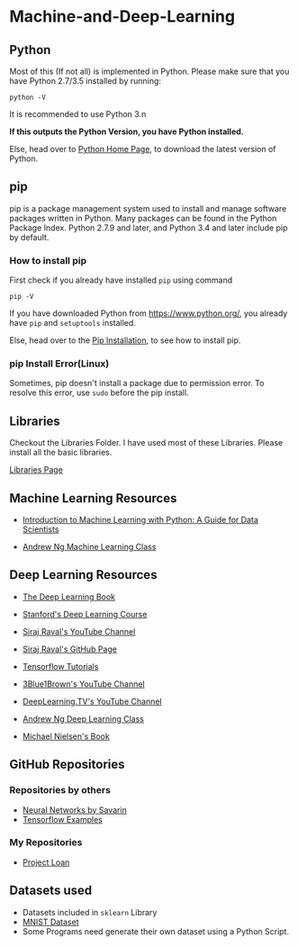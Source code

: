 # Machine-and-Deep-Learning


## Python

Most of this (If not all) is implemented in Python.
Please make sure that you have Python 2.7/3.5 installed by running:

`python -V`

It is recommended to use Python 3.n

**If this outputs the Python Version, you have Python installed.**

Else, head over to [Python Home Page](https://www.python.org/), to download the latest version of Python.


## pip

pip is a package management system used to install and manage software packages written in Python. Many packages can be found in the Python Package Index. Python 2.7.9 and later, and Python 3.4 and later include pip by default. 

### How to install pip

First check if you already have installed `pip` using command

`pip -V`

If you have downloaded Python from https://www.python.org/, you already have `pip` and `setuptools` installed.

Else, head over to the [Pip Installation](https://packaging.python.org/guides/installing-using-linux-tools/), to see how to install pip.

### pip Install Error(Linux)

Sometimes, pip doesn't install a package due to permission error. To resolve this error, use `sudo` before the pip install.

## Libraries

Checkout the Libraries Folder. I have used most of these Libraries. Please install all the basic libraries.

[Libraries Page](https://github.com/ishanjoshi02/Machine-and-Deep-Learning/tree/master/Libraries)

## Machine Learning Resources

- [ Introduction to Machine Learning with Python: A Guide for Data Scientists ](https://www.amazon.in/Introduction-Machine-Learning-Python-Scientists/dp/9352134575?tag=googinhydr18418-21&tag=googinkenshoo-21&ascsubtag=88e6e93f-6186-4b6a-acbb-07c8fef57a60)

- [Andrew Ng Machine Learning Class](https://www.coursera.org/learn/machine-learning)

## Deep Learning Resources 

- [The Deep Learning Book](http://www.deeplearningbook.org/)

- [Stanford's Deep Learning Course](http://deeplearning.stanford.edu/tutorial/)

- [Siraj Raval's YouTube Channel](https://www.youtube.com/channel/UCWN3xxRkmTPmbKwht9FuE5A)

- [Siraj Raval's GitHub Page](https://github.com/llSourcell)

- [Tensorflow Tutorials](https://www.tensorflow.org/tutorials/)

- [3Blue1Brown's YouTube Channel](https://www.youtube.com/channel/UCYO_jab_esuFRV4b17AJtAw)

- [DeepLearning.TV's YouTube Channel](https://www.youtube.com/channel/UC9OeZkIwhzfv-_Cb7fCikLQ)

- [Andrew Ng Deep Learning Class](https://www.coursera.org/specializations/deep-learning)

- [Michael Nielsen's Book](http://neuralnetworksanddeeplearning.com/)


## GitHub Repositories

### Repositories by others

- [Neural Networks by Savarin](https://github.com/savarin/neural-networks)
- [Tensorflow Examples](https://github.com/tensorflow/tensorflow/tree/r1.4/tensorflow/examples)

### My Repositories

- [Project Loan](https://github.com/ishanjoshi02/LoanProject)



## Datasets used

- Datasets included in `sklearn` Library
- [MNIST Dataset](http://yann.lecun.com/exdb/mnist/)
- Some Programs need generate their own dataset using a Python Script. 